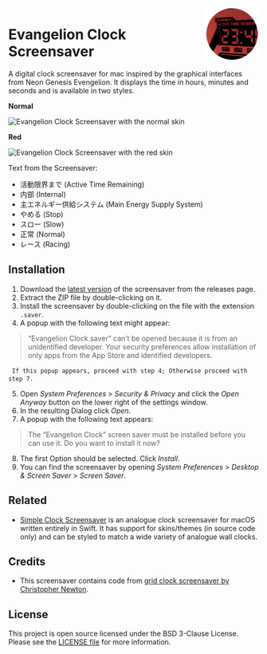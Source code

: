 <img src="icon.png" align="right" height="110"/>

# Evangelion Clock Screensaver

A digital clock screensaver for mac inspired by the graphical interfaces from Neon Genesis Evengelion. It displays the time in hours, minutes and seconds and is available in two styles.

**Normal**

![Evangelion Clock Screensaver with the normal skin](images/evangelion-clock-normal.png)

**Red**

![Evangelion Clock Screensaver with the red skin](images/evangelion-clock-red.png)

Text from the Screensaver:

- 活動限界まで (Active Time Remaining)
- 内部 (Internal)
- 主エネルギー供給システム (Main Energy Supply System)
- やめる (Stop)
- スロー (Slow)
- 正常 (Normal)
- レース (Racing)

## Installation

1. Download the [latest version](https://github.com/Wandmalfarbe/evangelion-clock-screensaver/releases/latest) of the screensaver from the releases page.
2. Extract the ZIP file by double-clicking on it.
3. Install the screensaver by double-clicking on the file with the extension `.saver`.
4. A popup with the following text might appear:
    
  > “Evangelion Clock.saver” can’t be opened because it is from an unidentified developer.
  > Your security preferences allow installation of only apps from the App Store and identified developers.
     
     If this popup appears, proceed with step 4; Otherwise proceed with step 7.
5. Open *System Preferences* > *Security & Privacy* and click the *Open Anyway* button on the lower right of the settings window. 
6. In the resulting Dialog click *Open*.
7. A popup with the following text appears:

  > The “Evangelion Clock” screen saver must be installed before you can use it. Do you want to install it now?
8. The first Option should be selected. Click *Install*.
9. You can find the screensaver by opening *System Preferences* > *Desktop & Screen Saver* > *Screen Saver*.

## Related

- [Simple Clock Screensaver](https://github.com/Wandmalfarbe/Simple-Clock-Screensaver) is an analogue clock screensaver for macOS written entirely in Swift. It has support for skins/themes (in source code only) and can be styled to match a wide variety of analogue wall clocks.

## Credits

- This screensaver contains code from [grid clock screensaver by Christopher Newton](https://github.com/chrstphrknwtn/grid-clock-screensaver).

## License

This project is open source licensed under the BSD 3-Clause License. Please see the [LICENSE file](LICENSE) for more information.